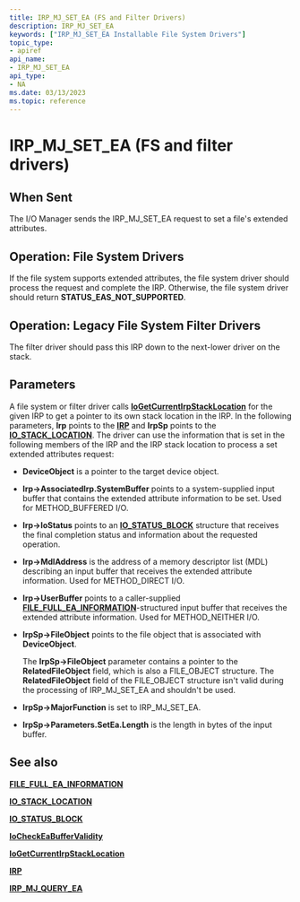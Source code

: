 ```yaml
---
title: IRP_MJ_SET_EA (FS and Filter Drivers)
description: IRP_MJ_SET_EA
keywords: ["IRP_MJ_SET_EA Installable File System Drivers"]
topic_type:
- apiref
api_name:
- IRP_MJ_SET_EA
api_type:
- NA
ms.date: 03/13/2023
ms.topic: reference
---
```


# IRP_MJ_SET_EA (FS and filter drivers)

## When Sent

The I/O Manager sends the IRP_MJ_SET_EA request to set a file's extended attributes.

## Operation: File System Drivers

If the file system supports extended attributes, the file system driver should process the request and complete the IRP. Otherwise, the file system driver should return **STATUS_EAS_NOT_SUPPORTED**.

## Operation: Legacy File System Filter Drivers

The filter driver should pass this IRP down to the next-lower driver on the stack.

## Parameters

A file system or filter driver calls [**IoGetCurrentIrpStackLocation**](/windows-hardware/drivers/ddi/wdm/nf-wdm-iogetcurrentirpstacklocation) for the given IRP to get a pointer to its own stack location in the IRP. In the following parameters, **Irp** points to the [**IRP**](/windows-hardware/drivers/ddi/wdm/ns-wdm-_irp) and **IrpSp** points to the [**IO_STACK_LOCATION**](/windows-hardware/drivers/ddi/wdm/ns-wdm-_io_stack_location). The driver can use the information that is set in the following members of the IRP and the IRP stack location to process a set extended attributes request:

- **DeviceObject** is a pointer to the target device object.

- **Irp->AssociatedIrp.SystemBuffer** points to a system-supplied input buffer that contains the extended attribute information to be set. Used for METHOD_BUFFERED I/O.

- **Irp->IoStatus** points to an [**IO_STATUS_BLOCK**](/windows-hardware/drivers/ddi/wdm/ns-wdm-_io_status_block) structure that receives the final completion status and information about the requested operation.

- **Irp->MdlAddress** is the address of a memory descriptor list (MDL) describing an input buffer that receives the extended attribute information. Used for METHOD_DIRECT I/O.

- **Irp->UserBuffer** points to a caller-supplied [**FILE_FULL_EA_INFORMATION**](/windows-hardware/drivers/ddi/wdm/ns-wdm-_file_full_ea_information)-structured input buffer that receives the extended attribute information. Used for METHOD_NEITHER I/O.

- **IrpSp->FileObject** points to the file object that is associated with **DeviceObject**.

  The **IrpSp->FileObject** parameter contains a pointer to the **RelatedFileObject** field, which is also a FILE_OBJECT structure. The **RelatedFileObject** field of the FILE_OBJECT structure isn't valid during the processing of IRP_MJ_SET_EA and shouldn't be used.

- **IrpSp->MajorFunction** is set to IRP_MJ_SET_EA.

- **IrpSp->Parameters.SetEa.Length** is the length in bytes of the input buffer.

## See also

[**FILE_FULL_EA_INFORMATION**](/windows-hardware/drivers/ddi/wdm/ns-wdm-_file_full_ea_information)

[**IO_STACK_LOCATION**](/windows-hardware/drivers/ddi/wdm/ns-wdm-_io_stack_location)

[**IO_STATUS_BLOCK**](/windows-hardware/drivers/ddi/wdm/ns-wdm-_io_status_block)

[**IoCheckEaBufferValidity**](/windows-hardware/drivers/ddi/ntifs/nf-ntifs-iocheckeabuffervalidity)

[**IoGetCurrentIrpStackLocation**](/windows-hardware/drivers/ddi/wdm/nf-wdm-iogetcurrentirpstacklocation)

[**IRP**](/windows-hardware/drivers/ddi/wdm/ns-wdm-_irp)

[**IRP_MJ_QUERY_EA**](irp-mj-query-ea.md)

